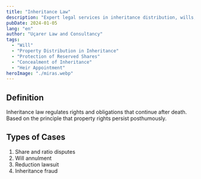 ```yaml
---
title: "Inheritance Law"
description: "Expert legal services in inheritance distribution, wills, and inheritance disputes."
pubDate: 2024-01-05
lang: "en"
author: "Uçarer Law and Consultancy"
tags:
  - "Will"
  - "Property Distribution in Inheritance"
  - "Protection of Reserved Shares"
  - "Concealment of Inheritance"
  - "Heir Appointment"
heroImage: "./miras.webp"
---
```


## Definition
Inheritance law regulates rights and obligations that continue after death. Based on the principle that property rights persist posthumously.

## Types of Cases
<ol>
  <li>Share and ratio disputes</li>
  <li>Will annulment</li>
  <li>Reduction lawsuit</li>
  <li>Inheritance fraud</li>
</ol>